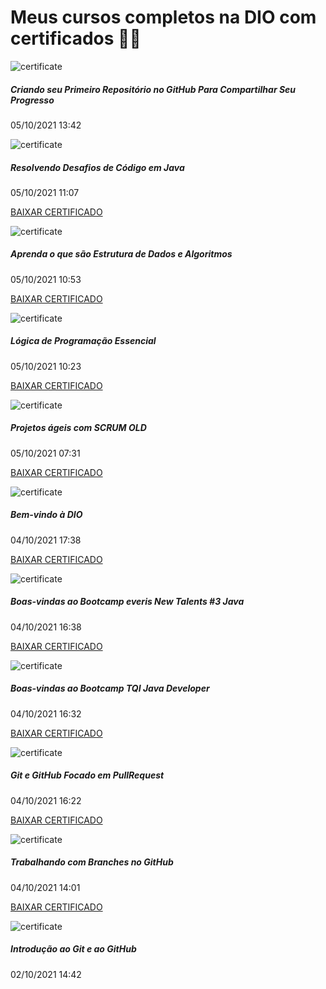 # Meus cursos completos na DIO com certificados :man_student:





![certificate](https://hermes.digitalinnovation.one/certificates/cover/71F2DE11.jpg)

##### Criando seu Primeiro Repositório no GitHub Para Compartilhar Seu Progresso

05/10/2021 13:42



![certificate](https://hermes.digitalinnovation.one/certificates/cover/45F0589D.jpg)

##### Resolvendo Desafios de Código em Java

05/10/2021 11:07

[BAIXAR CERTIFICADO](https://certificates.digitalinnovation.one/45F0589D)

![certificate](https://hermes.digitalinnovation.one/certificates/cover/1E9109D4.jpg)

##### Aprenda o que são Estrutura de Dados e Algoritmos

05/10/2021 10:53

[BAIXAR CERTIFICADO](https://certificates.digitalinnovation.one/1E9109D4)

![certificate](https://hermes.digitalinnovation.one/certificates/cover/C763EC00.jpg)

##### Lógica de Programação Essencial

05/10/2021 10:23

[BAIXAR CERTIFICADO](https://certificates.digitalinnovation.one/C763EC00)

![certificate](https://hermes.digitalinnovation.one/certificates/cover/8C9645A5.jpg)

##### Projetos ágeis com SCRUM OLD

05/10/2021 07:31

[BAIXAR CERTIFICADO](https://certificates.digitalinnovation.one/8C9645A5)

![certificate](https://hermes.digitalinnovation.one/certificates/cover/3B94E5B1.jpg)

##### Bem-vindo à DIO

04/10/2021 17:38

[BAIXAR CERTIFICADO](https://certificates.digitalinnovation.one/3B94E5B1)

![certificate](https://hermes.digitalinnovation.one/certificates/cover/85DA2472.jpg)

##### Boas-vindas ao Bootcamp everis New Talents #3 Java

04/10/2021 16:38

[BAIXAR CERTIFICADO](https://certificates.digitalinnovation.one/85DA2472)

![certificate](https://hermes.digitalinnovation.one/certificates/cover/734200B8.jpg)

##### Boas-vindas ao Bootcamp TQI Java Developer

04/10/2021 16:32

[BAIXAR CERTIFICADO](https://certificates.digitalinnovation.one/734200B8)

![certificate](https://hermes.digitalinnovation.one/certificates/cover/F3C8AD5E.jpg)

##### Git e GitHub Focado em PullRequest

04/10/2021 16:22

[BAIXAR CERTIFICADO](https://certificates.digitalinnovation.one/F3C8AD5E)

![certificate](https://hermes.digitalinnovation.one/certificates/cover/8C811716.jpg)

##### Trabalhando com Branches no GitHub

04/10/2021 14:01

[BAIXAR CERTIFICADO](https://certificates.digitalinnovation.one/8C811716)

![certificate](https://hermes.digitalinnovation.one/certificates/cover/DB51093C.jpg)

##### Introdução ao Git e ao GitHub

02/10/2021 14:42
